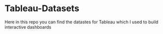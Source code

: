 # Tableau-Datasets # 

Here in this repo you can find the datastes for Tableau which I used to build interactive dashboards    
